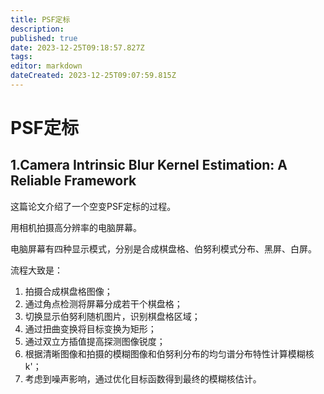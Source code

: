 ```yaml
---
title: PSF定标
description: 
published: true
date: 2023-12-25T09:18:57.827Z
tags: 
editor: markdown
dateCreated: 2023-12-25T09:07:59.815Z
---
```


# PSF定标

## 1.Camera Intrinsic Blur Kernel Estimation: A Reliable Framework

这篇论文介绍了一个空变PSF定标的过程。

用相机拍摄高分辨率的电脑屏幕。

电脑屏幕有四种显示模式，分别是合成棋盘格、伯努利模式分布、黑屏、白屏。

流程大致是：

1. 拍摄合成棋盘格图像；
2. 通过角点检测将屏幕分成若干个棋盘格；
3. 切换显示伯努利随机图片，识别棋盘格区域；
4. 通过扭曲变换将目标变换为矩形；
5. 通过双立方插值提高探测图像锐度；
6. 根据清晰图像和拍摄的模糊图像和伯努利分布的均匀谱分布特性计算模糊核k'；
7. 考虑到噪声影响，通过优化目标函数得到最终的模糊核估计。